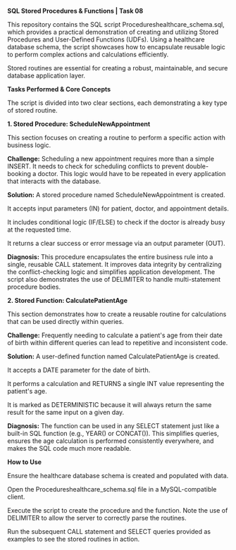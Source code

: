 **SQL Stored Procedures & Functions | Task 08**


This repository contains the SQL script Procedureshealthcare_schema.sql, which provides a practical demonstration of creating and utilizing Stored Procedures and User-Defined Functions (UDFs). Using a healthcare database schema, the script showcases how to encapsulate reusable logic to perform complex actions and calculations efficiently.

Stored routines are essential for creating a robust, maintainable, and secure database application layer.

**Tasks Performed & Core Concepts**


The script is divided into two clear sections, each demonstrating a key type of stored routine.

**1. Stored Procedure: ScheduleNewAppointment**


This section focuses on creating a routine to perform a specific action with business logic.

**Challenge:** Scheduling a new appointment requires more than a simple INSERT. It needs to check for scheduling conflicts to prevent double-booking a doctor. This logic would have to be repeated in every application that interacts with the database.

**Solution:** A stored procedure named ScheduleNewAppointment is created.

It accepts input parameters (IN) for patient, doctor, and appointment details.

It includes conditional logic (IF/ELSE) to check if the doctor is already busy at the requested time.

It returns a clear success or error message via an output parameter (OUT).

**Diagnosis:** This procedure encapsulates the entire business rule into a single, reusable CALL statement. It improves data integrity by centralizing the conflict-checking logic and simplifies application development. The script also demonstrates the use of DELIMITER to handle multi-statement procedure bodies.

**2. Stored Function: CalculatePatientAge**


This section demonstrates how to create a reusable routine for calculations that can be used directly within queries.

**Challenge:** Frequently needing to calculate a patient's age from their date of birth within different queries can lead to repetitive and inconsistent code.

**Solution:** A user-defined function named CalculatePatientAge is created.

It accepts a DATE parameter for the date of birth.

It performs a calculation and RETURNS a single INT value representing the patient's age.

It is marked as DETERMINISTIC because it will always return the same result for the same input on a given day.

**Diagnosis:** The function can be used in any SELECT statement just like a built-in SQL function (e.g., YEAR() or CONCAT()). This simplifies queries, ensures the age calculation is performed consistently everywhere, and makes the SQL code much more readable.

**How to Use**

Ensure the healthcare database schema is created and populated with data.

Open the Procedureshealthcare_schema.sql file in a MySQL-compatible client.

Execute the script to create the procedure and the function. Note the use of DELIMITER to allow the server to correctly parse the routines.

Run the subsequent CALL statement and SELECT queries provided as examples to see the stored routines in action.
